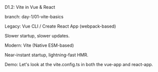 D1.2: Vite in Vue & React

branch: day-1/01-vite-basics

Legacy: Vue CLI / Create React App (webpack-based)

Slower startup, slower updates.

Modern: Vite (Native ESM-based)

Near-instant startup, lightning-fast HMR.

Demo: Let's look at the vite.config.ts in both the vue-app and react-app.
